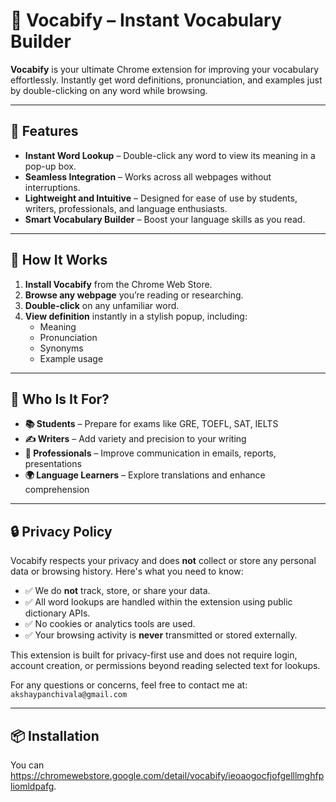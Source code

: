 # 📘 Vocabify – Instant Vocabulary Builder

**Vocabify** is your ultimate Chrome extension for improving your vocabulary effortlessly. Instantly get word definitions, pronunciation, and examples just by double-clicking on any word while browsing.

---

## 🚀 Features

- **Instant Word Lookup** – Double-click any word to view its meaning in a pop-up box.
- **Seamless Integration** – Works across all webpages without interruptions.
- **Lightweight and Intuitive** – Designed for ease of use by students, writers, professionals, and language enthusiasts.
- **Smart Vocabulary Builder** – Boost your language skills as you read.

---

## 🔧 How It Works

1. **Install Vocabify** from the Chrome Web Store.
2. **Browse any webpage** you’re reading or researching.
3. **Double-click** on any unfamiliar word.
4. **View definition** instantly in a stylish popup, including:
   - Meaning
   - Pronunciation
   - Synonyms
   - Example usage

---

## 🎯 Who Is It For?

- **📚 Students** – Prepare for exams like GRE, TOEFL, SAT, IELTS
- **✍️ Writers** – Add variety and precision to your writing
- **💼 Professionals** – Improve communication in emails, reports, presentations
- **🌍 Language Learners** – Explore translations and enhance comprehension

---

## 🔒 Privacy Policy

Vocabify respects your privacy and does **not** collect or store any personal data or browsing history. Here's what you need to know:

- ✅ We do **not** track, store, or share your data.
- ✅ All word lookups are handled within the extension using public dictionary APIs.
- ✅ No cookies or analytics tools are used.
- ✅ Your browsing activity is **never** transmitted or stored externally.

This extension is built for privacy-first use and does not require login, account creation, or permissions beyond reading selected text for lookups.

For any questions or concerns, feel free to contact me at: `akshaypanchivala@gmail.com`

---

## 📦 Installation

You can https://chromewebstore.google.com/detail/vocabify/ieoaogocfjofgelllmghfpliomldpafg.

